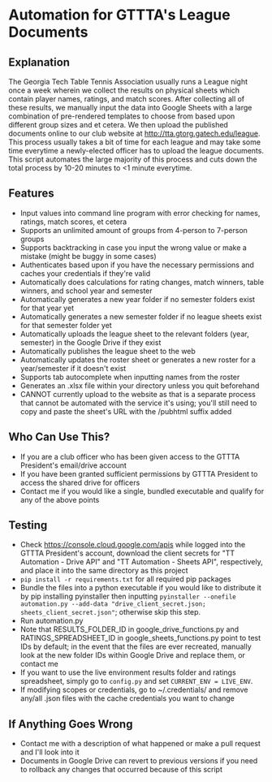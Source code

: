 # Automation for GTTTA's League Documents

## Explanation
The Georgia Tech Table Tennis Association usually runs a League night once a week wherein we collect the results on physical sheets which
contain player names, ratings, and match scores. After collecting all of these results, we manually input the data into Google Sheets with
a large combination of pre-rendered templates to choose from based upon different group sizes and et cetera. We then upload the published
documents online to our club website at http://tta.gtorg.gatech.edu/league. This process usually takes a bit of time for each league and
may take some time everytime a newly-elected officer has to upload the league documents. This script automates the large majority of this
process and cuts down the total process by 10-20 minutes to <1 minute everytime.

## Features
* Input values into command line program with error checking for names, ratings, match scores, et cetera
* Supports an unlimited amount of groups from 4-person to 7-person groups
* Supports backtracking in case you input the wrong value or make a mistake (might be buggy in some cases)
* Authenticates based upon if you have the necessary permissions and caches your credentials if they're valid
* Automatically does calculations for rating changes, match winners, table winners, and school year and semester
* Automatically generates a new year folder if no semester folders exist for that year yet
* Automatically generates a new semester folder if no league sheets exist for that semester folder yet
* Automatically uploads the league sheet to the relevant folders (year, semester) in the Google Drive if they exist
* Automatically publishes the league sheet to the web
* Automatically updates the roster sheet or generates a new roster for a year/semester if it doesn't exist
* Supports tab autocomplete when inputting names from the roster
* Generates an .xlsx file within your directory unless you quit beforehand
* CANNOT currently upload to the website as that is a separate process that cannot be automated with the service it's using; you'll still need to copy and paste the sheet's URL with the /pubhtml suffix added

## Who Can Use This?
* If you are a club officer who has been given access to the GTTTA President's email/drive account
* If you have been granted sufficient permissions by GTTTA President to access the shared drive for officers
* Contact me if you would like a single, bundled executable and qualify for any of the above points

## Testing
* Check https://console.cloud.google.com/apis while logged into the GTTTA President's account, download the client secrets for "TT Automation - Drive API" and "TT Automation - Sheets API", respectively, and place it into the same directory as this project
* `pip install -r requirements.txt` for all required pip packages
* Bundle the files into a python executable if you would like to distribute it by pip installing pyinstaller then inputting
`pyinstaller --onefile automation.py --add-data "drive_client_secret.json; sheets_client_secret.json"`; otherwise skip this step.
* Run automation.py
* Note that RESULTS_FOLDER_ID in google_drive_functions.py and RATINGS_SPREADSHEET_ID in google_sheets_functions.py point to test IDs by default; in the event that the files are ever recreated, manually look at the new folder IDs within Google Drive and replace them, or contact me
* If you want to use the live environment results folder and ratings spreadsheet, simply go to `config.py` and set `CURRENT_ENV = LIVE_ENV`.
* If modifying scopes or credentials, go to ~/.credentials/ and remove any/all .json files with the cache credentials you want to change

## If Anything  Goes Wrong
* Contact me with a description of what happened or make a pull request and I'll look into it
* Documents in Google Drive can revert to previous versions if you need to rollback any changes that occurred because of this script
